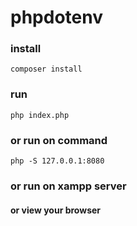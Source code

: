 # phpdotenv

### install
`composer install`

### run
`php index.php`

### or run on command
`php -S 127.0.0.1:8080`

### or run on xampp server

#### or view your browser
